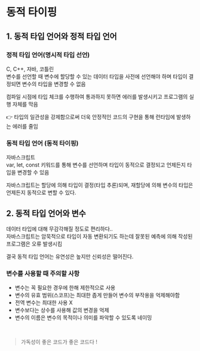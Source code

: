 # 동적 타이핑

## 1. 동적 타입 언어와 정적 타입 언어

### 정적 타입 언어(명시적 타입 선언)

C, C++, 자바, 코틀린  
변수를 선언할 때 변수에 할당할 수 있는 데이터 타입을 사전에 선언해야 하며 타입이 결정되면 변수의 타입을 변경할 수 없음

컴파일 시점에 타입 체크를 수행하여 통과하지 못하면 에러를 발생시키고 프로그램의 실행 자체를 막음

👉 타입의 일관성을 강제함으로써 더욱 안정적인 코드의 구현을 통해 런타임에 발생하는 에러를 줄임

### 동적 타입 언어 (동적 타이핑)

자바스크립트  
var, let, const 키워드를 통해 변수를 선언하며 타입이 동적으로 결정되고 언제든지 타입을 변경할 수 있음

자바스크립트는 할당에 의해 타입이 결정(타입 추론)되며, 재할당에 의해 변수의 타입은 언제든지 동적으로 변할 수 있다.

## 2. 동적 타입 언어와 변수

데이터 타입에 대해 무감각해질 정도로 편리하다..  
자바스크립트는 암묵적으로 타입이 자동 변환되기도 하는데 잘못된 예측에 의해 작성된 프로그램은 오류 발생시킴

결국 동적 타입 언어는 유연성은 높지만 신뢰성은 떨어진다.

### 변수를 사용할 때 주의할 사항

- 변수는 꼭 필요한 경우에 한해 제한적으로 사용
- 변수의 유효 범위(스코프)는 최대한 좁게 만들어 변수의 부작용을 억제해야함
- 전역 변수는 최대한 사용 X
- 변수보다는 상수를 사용해 값의 변경을 억제
- 변수의 이름은 변수의 목적이나 의미를 파악할 수 있도록 네이밍

<br />

> 가독성이 좋은 코드가 좋은 코드다 !